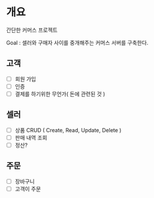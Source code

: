 # 개요
간단한 커머스 프로젝트

Goal : 셀러와 구매자 사이를 중개해주는 커머스 서버를 구축한다.

## 고객
- [ ]  회원 가입
- [ ]  인증
- [ ]  결제를 하기위한 무언가( 돈에 관련된 것 )
 
## 셀러
- [ ]  상품 CRUD ( Create, Read, Update, Delete )
- [ ]  판매 내역 조회
- [ ]  정산?

## 주문
- [ ]  장바구니
- [ ]  고객이 주문
